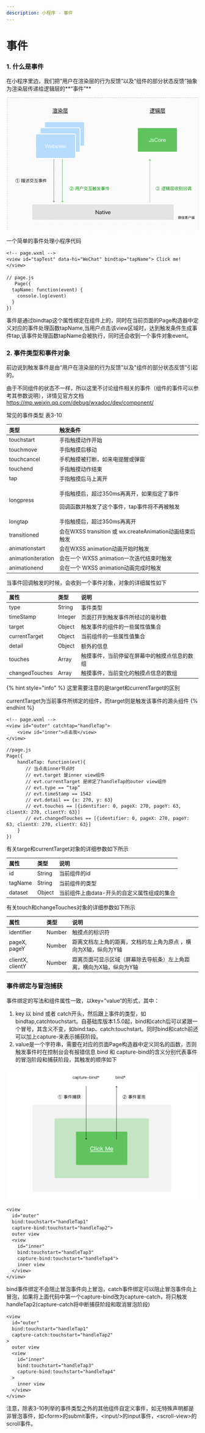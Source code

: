 ```yaml
---
description: 小程序 - 事件
---
```


# 事件

### 1. 什么是事件

在小程序里边，我们把“用户在渲染层的行为反馈”以及“组件的部分状态反馈”抽象为渲染层传递给逻辑层的**“事件”**

![&#x6E32;&#x67D3;&#x5C42;&#x4EA7;&#x751F;&#x7528;&#x6237;&#x4EA4;&#x4E92;&#x4E8B;&#x4EF6;&#x4F20;&#x9012;&#x7ED9;&#x903B;&#x8F91;&#x5C42;](../.gitbook/assets/image%20%282%29.png)

一个简单的事件处理小程序代码

```text
<!-- page.wxml -->
<view id="tapTest" data-hi="WeChat" bindtap="tapName"> Click me! </view>

// page.js
   Page({
  tapName: function(event) {
    console.log(event)
  }
})
```

事件是通过bindtap这个属性绑定在组件上的，同时在当前页面的Page构造器中定义对应的事件处理函数tapName,当用户点击该view区域时，达到触发条件生成事件tap,该事件处理函数tapName会被执行，同时还会收到一个事件对象event。

### 2. 事件类型和事件对象

前边说到触发事件是由“用户在渲染层的行为反馈"以及"组件的部分状态反馈"引起的。

由于不同组件的状态不一样，所以这里不讨论组件相关的事件（组件的事件可以参考其参数说明），详情见官方文档 [https://mp.weixin.qq.com/debug/wxadoc/dev/component/ ](https://mp.weixin.qq.com/debug/wxadoc/dev/component/%20)

常见的事件类型 表3-10

<table>
  <thead>
    <tr>
      <th style="text-align:left">&#x7C7B;&#x578B;</th>
      <th style="text-align:left">&#x89E6;&#x53D1;&#x6761;&#x4EF6;</th>
    </tr>
  </thead>
  <tbody>
    <tr>
      <td style="text-align:left">touchstart</td>
      <td style="text-align:left">&#x624B;&#x6307;&#x89E6;&#x6478;&#x52A8;&#x4F5C;&#x5F00;&#x59CB;</td>
    </tr>
    <tr>
      <td style="text-align:left">touchmove</td>
      <td style="text-align:left">&#x624B;&#x6307;&#x89E6;&#x6478;&#x540E;&#x79FB;&#x52A8;</td>
    </tr>
    <tr>
      <td style="text-align:left">touchcancel</td>
      <td style="text-align:left">&#x624B;&#x673A;&#x89E6;&#x6478;&#x88AB;&#x6253;&#x65AD;&#xFF0C;&#x5982;&#x6765;&#x7535;&#x63D0;&#x9192;&#x6216;&#x5F39;&#x7A97;</td>
    </tr>
    <tr>
      <td style="text-align:left">touchend</td>
      <td style="text-align:left">&#x624B;&#x6307;&#x89E6;&#x6478;&#x52A8;&#x4F5C;&#x7ED3;&#x675F;</td>
    </tr>
    <tr>
      <td style="text-align:left">tap</td>
      <td style="text-align:left">&#x624B;&#x6307;&#x89E6;&#x6478;&#x540E;&#x9A6C;&#x4E0A;&#x79BB;&#x5F00;</td>
    </tr>
    <tr>
      <td style="text-align:left">longpress</td>
      <td style="text-align:left">
        <p>&#x624B;&#x6307;&#x89E6;&#x6478;&#x540E;&#xFF0C;&#x8D85;&#x8FC7;350ms&#x518D;&#x79BB;&#x5F00;&#xFF0C;&#x5982;&#x679C;&#x6307;&#x5B9A;&#x4E86;&#x4E8B;&#x4EF6;</p>
        <p>&#x56DE;&#x8C03;&#x51FD;&#x6570;&#x5E76;&#x89E6;&#x53D1;&#x4E86;&#x8FD9;&#x4E2A;&#x4E8B;&#x4EF6;&#xFF0C;tap&#x4E8B;&#x4EF6;&#x5C06;&#x4E0D;&#x518D;&#x88AB;&#x89E6;&#x53D1;</p>
      </td>
    </tr>
    <tr>
      <td style="text-align:left">longtap</td>
      <td style="text-align:left">&#x624B;&#x6307;&#x89E6;&#x6478;&#x540E;&#xFF0C;&#x8D85;&#x8FC7;350ms&#x518D;&#x79BB;&#x5F00;</td>
    </tr>
    <tr>
      <td style="text-align:left">transitioned</td>
      <td style="text-align:left">&#x4F1A;&#x5728;WXSS transition &#x6216; wx.createAnimation&#x52A8;&#x753B;&#x7ED3;&#x675F;&#x540E;&#x89E6;&#x53D1;</td>
    </tr>
    <tr>
      <td style="text-align:left">animationstart</td>
      <td style="text-align:left">&#x4F1A;&#x5728;WXSS animation&#x52A8;&#x753B;&#x5F00;&#x59CB;&#x65F6;&#x89E6;&#x53D1;</td>
    </tr>
    <tr>
      <td style="text-align:left">animationiteration</td>
      <td style="text-align:left">&#x4F1A;&#x5728;&#x4E00;&#x4E2A; WXSS animation&#x4E00;&#x6B21;&#x8FED;&#x4EE3;&#x7ED3;&#x675F;&#x65F6;&#x89E6;&#x53D1;</td>
    </tr>
    <tr>
      <td style="text-align:left">animationend</td>
      <td style="text-align:left">&#x4F1A;&#x5728;&#x4E00;&#x4E2A; WXSS animation&#x52A8;&#x753B;&#x5B8C;&#x6210;&#x65F6;&#x89E6;&#x53D1;</td>
    </tr>
  </tbody>
</table>当事件回调触发的时候，会收到一个事件对象，对象的详细属性如下

| 属性 | 类型 | 说明 |
| :--- | :--- | :--- |
| type | String | 事件类型 |
| timeStamp | Integer | 页面打开到触发事件所经过的毫秒数 |
| target | Object | 触发事件的组件的一些属性值集合 |
| currentTarget | Object | 当前组件的一些属性值集合 |
| detail | Object | 额外的信息 |
| touches | Array | 触摸事件，当前停留在屏幕中的触摸点信息的数组 |
| changedTouches | Array | 触摸事件，当前变化的触摸点信息的数组 |

{% hint style="info" %}
这里需要注意的是target和currentTarget的区别

currentTarget为当前事件所绑定的组件，而target则是触发该事件的源头组件
{% endhint %}

```text
<!-- page.wxml -->
<view id="outer" catchtap="handleTap">
    <view id="inner">点击我</view>
</view>
```

```text
//page.js
Page({
    handleTap: function(evt){
       // 当点击inner节点时
       // evt.target 是inner view组件
       // evt.currentTarget 是绑定了handleTap的outer view组件
       // evt.type == “tap”
       // evt.timeStamp == 1542
       // evt.detail == {x: 270, y: 63}
       // evt.touches == [{identifier: 0, pageX: 270, pageY: 63, clientX: 270, clientY: 63}]
       // evt.changedTouches == [{identifier: 0, pageX: 270, pageY: 63, clientX: 270, clientY: 63}]
    }
})
```

有关targe和currentTarget对象的详细参数如下所示

| 属性 | 类型 | 说明 |
| :--- | :--- | :--- |
| id | String | 当前组件的id |
| tagName | String | 当前组件的类型 |
| dataset | Object | 当前组件上由data-开头的自定义属性组成的集合 |

有关touch和changeTouches对象的详细参数如下所示

| 属性 | 类型 | 说明 |
| :--- | :--- | :--- |
| identifier | Number | 触摸点的标识符 |
| pageX, pageY | Number | 距离文档左上角的距离，文档的左上角为原点 ，横向为X轴，纵向为Y轴 |
| clientX, clientY | Number | 距离页面可显示区域（屏幕除去导航条）左上角距离，横向为X轴，纵向为Y轴 |

### 事件绑定与冒泡捕获

事件绑定的写法和组件属性一致，以key=”value“的形式，其中：

1. key 以 bind 或者 catch开头，然后跟上事件的类型，如bindtap,catchtouchstart。自基础库版本1.5.0起，bind和catch后可以紧跟一个冒号，其含义不变，如bind:tap、catch:touchstart。同时bind和catch前还可以加上capture-来表示捕获阶段。
2. value是一个字符串，需要在对应的页面Page构造器中定义同名的函数，否则触发事件时在控制台会有报错信息 bind 和 capture-bind的含义分别代表事件的冒泡阶段和捕获阶段，其触发的顺序如下

![&#x4E8B;&#x4EF6;&#x6355;&#x83B7;&#x548C;&#x4E8B;&#x4EF6;&#x5192;&#x6CE1;](../.gitbook/assets/image%20%2814%29.png)

```text
<view
  id="outer"
  bind:touchstart="handleTap1"
  capture-bind:touchstart="handleTap2">
  outer view
  <view
    id="inner"
    bind:touchstart="handleTap3"
    capture-bind:touchstart="handleTap4">
    inner view
  </view>
</view>
```

bind事件绑定不会阻止冒泡事件向上冒泡，catch事件绑定可以阻止冒泡事件向上冒泡，如果将上面代码中第一个capture-bind改为capture-catch，将只触发handleTap2\(capture-catch将中断捕获阶段和取消冒泡阶段\)

```text
<view
  id="outer"
  bind:touchstart="handleTap1"
  capture-catch:touchstart="handleTap2"
>
  outer view
  <view
    id="inner"
    bind:touchstart="handleTap3"
    capture-bind:touchstart="handleTap4"
  >
    inner view
  </view>
</view>
```

注意，除表3-10列举的事件类型之外的其他组件自定义事件，如无特殊声明都是非冒泡事件，如&lt;form&gt;的submit事件，&lt;input/&gt;的input事件，&lt;scroll-view&gt;的scroll事件。

